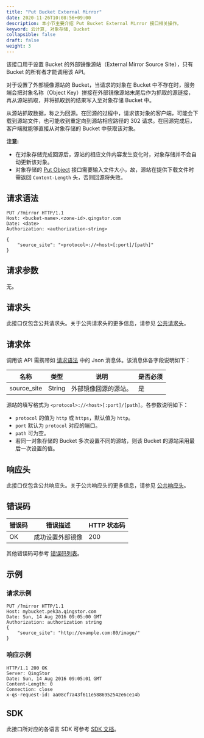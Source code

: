 ```yaml
---
title: "Put Bucket External Mirror"
date: 2020-11-26T10:08:56+09:00
description: 本小节主要介绍 Put Bucket External Mirror 接口相关操作。
keyword: 云计算, 对象存储, Bucket
collapsible: false
draft: false
weight: 3
---
```


该接口用于设置 Bucket 的外部镜像源站（External Mirror Source Site），只有 Bucket 的所有者才能调用该 API。

对于设置了外部镜像源站的 Bucket，当请求的对象在 Bucket 中不存在时，服务端会把对象名称（Object Key）拼接在外部镜像源站末尾后作为抓取的源链接，再从源站抓取，并将抓取到的结果写入至对象存储 Bucket 中。

从源站抓取数据，称之为回源。在回源的过程中，请求该对象的客户端，可能会下载到源站文件，也可能收到重定向到源站相应路径的 302 请求。在回源完成后，客户端就能够直接从对象存储的 Bucket 中获取该对象。

**注意:**
- 在对象存储完成回源后，源站的相应文件内容发生变化时，对象存储并不会自动更新该对象。
- 对象存储的 [Put Object](/storage/object-storage/api/object/basic_opt/put/) 接口需要输入文件大小，故，源站在提供下载文件时需返回 `Content-Length` 头，否则回源将失败。

## 请求语法

```http
PUT /?mirror HTTP/1.1
Host: <bucket-name>.<zone-id>.qingstor.com
Date: <date>
Authorization: <authorization-string>

{
    "source_site": "<protocol>://<host>[:port]/[path]"
}
```

## 请求参数

无。

## 请求头

此接口仅包含公共请求头。关于公共请求头的更多信息，请参见 [公共请求头](/storage/object-storage/api/common_header/#请求头字段-request-header)。

## 请求体

调用该 API 需携带如 [请求语法](#请求语法) 中的 Json 消息体。该消息体各字段说明如下：

| 名称 | 类型 | 说明 | 是否必须 |
| --- | --- | --- | --- |
| source_site | String | 外部镜像回源的源站。 | 是 |

源站的填写格式为 `<protocol>://<host>[:port]/[path]`。各参数说明如下：

- `protocol` 的值为 `http` 或 `https`，默认值为 `http`。
- `port` 默认为 `protocol` 对应的端口。
- `path` 可为空。
- 若同一对象存储的 Bucket 多次设置不同的源站，则该 Bucket 的源站采用最后一次设置的值。

## 响应头

此接口仅包含公共响应头。关于公共响应头的更多信息，请参见 [公共响应头](/storage/object-storage/api/common_header/#响应头字段-response-header)。

## 错误码

| 错误码 | 错误描述 | HTTP 状态码 |
| --- | --- | --- |
| OK | 成功设置外部镜像 | 200 |

其他错误码可参考 [错误码列表](/storage/object-storage/api/error_code/#错误码列表)。

## 示例

### 请求示例

```http
PUT /?mirror HTTP/1.1
Host: mybucket.pek3a.qingstor.com
Date: Sun, 14 Aug 2016 09:05:00 GMT
Authorization: authorization string
{
    "source_site": "http://example.com:80/image/"
}
```

### 响应示例

```http
HTTP/1.1 200 OK
Server: QingStor
Date: Sun, 14 Aug 2016 09:05:01 GMT
Content-Length: 0
Connection: close
x-qs-request-id: aa08cf7a43f611e5886952542e6ce14b
```

## SDK

此接口所对应的各语言 SDK 可参考 [SDK 文档](/storage/object-storage/sdk/)。
